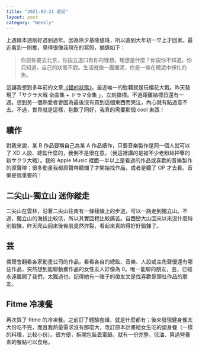 ```yaml
---
title: "2021-02-21 週記"
layout: post
category: "Weekly"
---
```


上週跟本週剛好遇到過年。因為除夕基隆値班，所以直到大年初一早上才回家。最近看到一則推，覺得很像我現在的寫照，摘錄如下：

> 你説你要去北京，你説五道口有你的理想。理想是什麼？你説你不知道。你只知道，自己的狀態不對。生活就像一團爛泥，你是一條在爛泥中掙扎的魚。

這讓我想到多年前的文章[《錯的狀態》](https://yfwu.github.io/ideas/2012/12/08/wrong-status.html)。最近唯一的慰藉就是玩櫻花大戰。昨天發現了「サクラ大戦 全曲集 + ドラマ全集 」，立刻搶標。不過距離結標日還有一週。想到另一個熱愛者會因為最後沒有買到這個東西而哭泣，內心就有點過意不去。不過，世界就是這樣，抱歉了同好，我真的需要那個 cool 東西！

## 續作

對我來說，某 B 作品要稱自己為某 A 作品續作，只要音樂製作是同一個人就可以了 XD 人設、總監什麼的，我倒不是很在意。（我這裡講的是被不少老粉絲抨擊的新サクラ大戦）。我的 Apple Music 裡面一半以上是看過的作品或喜歡的音樂製作的原聲帶；很多動畫我都原聲帶聽爛了才開始找作品，或者是聽了 OP 才去看。音樂是很重要的！

## 二尖山-獨立山 迷你縱走

二尖山在雲林，沿著二尖山往南有一條稜線上的步道，可以一路走到獨立山。不過，獨立山的海拔比較低，所以其實回程比較痛苦。自西巒大山回來以來沒什麼特別鍛鍊，昨天爬山回來後臀肌竟然炸裂，看起來真的得好好鍛鍊了。

## 芸

偶爾會翻看各家動畫公司的作品，看看各自的總監、音樂、人設或主角聲優還有哪些作品，突然想到能聊動畫作品的女性友人好像為 0。唯一能聊的朋友，芸，已經永遠離開了我們，太難過也。記得她有一陣子的徵友文是找喜歡骨頭社作品的朋友。

## Fitme 冷凍餐

再次買了 fitme 的冷凍餐。之前訂了體驗套組，就是什麼都有；後來發現健身餐太大份吃不完，而且我熱量需求沒有那麼大，改訂原本計畫給女生吃的塑身餐（一樣的料理，比較小份）。很方便，拆開包裝丟電鍋，就有一份完整、低油、算過營養素的餐點可以食用。
